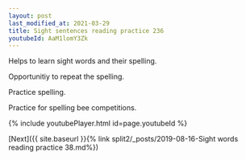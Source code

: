 ```yaml
---
layout: post
last_modified_at: 2021-03-29
title: Sight sentences reading practice 236
youtubeId: AaM1lomY3Zk
---
```

 
 
Helps to learn sight words and their spelling.

Opportunitiy to repeat the spelling. 

Practice spelling. 
 
Practice for spelling bee competitions. 
 
{% include youtubePlayer.html id=page.youtubeId %}
 
 

[Next]({{ site.baseurl }}{% link  split2/_posts/2019-08-16-Sight words reading practice 38.md%})
 
